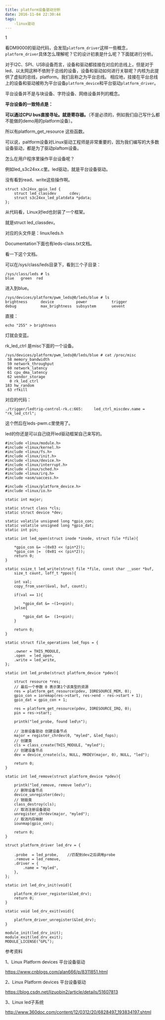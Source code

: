 ```yaml
---
title: platform设备驱动分析
date: 2016-11-04 22:30:44
tags:
	-linux驱动
---
```

1

看DM9000的驱动代码，会发现`platform_driver`这样一些概念，`platform_driver`具体怎么理解呢？它的设计初衷是什么呢？下面就进行分析。

对于I2C、SPI、USB设备而言，设备和驱动都挂接在对应的总线上，但是对于led、以太网这种不依附于总线的设备，设备和驱动如何进行关联呢？内核为此提供了虚拟的总线，platform。我们且称之为平台总线。
相应地，挂接在平台总线上的设备和驱动被称为平台设备`platform_device`和平台驱动`platform_driver`。

平台设备并不是与块设备、字符设备、网络设备并列的概念。

**平台设备的一致特点是：**

**可以通过CPU bus直接寻址。就是寄存器。**（不是必须的，例如我们自己写什么都不能做的demo用的platform设备）。

所以有platform_get_resource 这些函数。



可以说，paltform设备对Linux驱动工程师是非常重要的，因为我们编写的大多数设备驱动，都是为了驱动plaftom设备。



怎么在用户程序里操作平台设备呢？

例如led_s3c24xx.c里。led驱动，就是平台设备驱动。

没有看到read、write这些操作啊。



```
struct s3c24xx_gpio_led {
	struct led_classdev		 cdev;
	struct s3c24xx_led_platdata	*pdata;
};
```

从代码看，Linux对led也封装了一个框架。

就是struct led_classdev。

对应的头文件是：linux/leds.h

Documentation下面也有leds-class.txt文档。

看一下这个文档。

可以在/sys/class/leds目录下，看到三个子目录：

```
/sys/class/leds # ls  
blue   green  red     
```

进入到blue。

```
/sys/devices/platform/pwm_leds@0/leds/blue # ls           
brightness      device          power           trigger   
debug           max_brightness  subsystem       uevent    
```

直接：

```
echo "255" > brightness
```

灯就会变蓝。

rk_led_ctrl 是misc下面的一个设备。

```
/sys/devices/platform/pwm_leds@0/leds/blue # cat /proc/misc   
 58 memory_bandwidth                                          
 59 network_throughput                                        
 60 network_latency                                           
 61 cpu_dma_latency                                           
 62 vendor_storage                                            
  0 rk_led_ctrl                                               
183 hw_random                                                 
 63 rfkill                                                    
```

对应的代码：

```
./trigger/ledtrig-control-rk.c:665:     led_ctrl_miscdev.name = "rk_led_ctrl";
```

这个然后在leds-pwm.c里使用了。



led的你还是可以自己绕开led驱动框架自己来写的。

```
#include <linux/module.h>
#include <linux/kernel.h>
#include <linux/fs.h>
#include <linux/init.h>
#include <linux/device.h>
#include <linux/interrupt.h>
#include <linux/sched.h> 
#include <linux/irq.h>
#include <asm/uaccess.h>
 
#include <linux/platform_device.h>
#include <linux/io.h>
 
static int major;
 
static struct class *cls;
static struct device *dev;
 
static volatile unsigned long *gpio_con;
static volatile unsigned long *gpio_dat;
static int pin;
 
static int led_open(struct inode *inode, struct file *file){
 
	*gpio_con &= ~(0x03 << (pin*2));
	*gpio_con |=  (0x01 << (pin*2));
	return 0;
}
 
static ssize_t led_write(struct file *file, const char __user *buf,
	size_t count, loff_t *ppos){
 
	int val;
	copy_from_user(&val, buf, count);
 
	if(val == 1){
		
		*gpio_dat &= ~(1<<pin);
	}else{
	
		*gpio_dat &=  (1<<pin);
	}
 
	return 0;
}
 
static struct file_operations led_fops = {
 
	.owner = THIS_MODULE,
	.open  = led_open,
	.write = led_write,
};
 
static int led_probe(struct platform_device *pdev){
 
	struct resource *res;
	// 最后一个参数 0 表示第1个该类型的资源
	res = platform_get_resource(pdev, IORESOURCE_MEM, 0);
	gpio_con = ioremap(res->start, res->end - res->start + 1);
	gpio_dat = gpio_con + 1;
 
	res = platform_get_resource(pdev, IORESOURCE_IRQ, 0);
	pin = res->start;
 
	printk("led_probe, found led\n");
 
	// 注册设备驱动 创建设备节点
	major = register_chrdev(0, "myled", &led_fops);
	// 创建类
	cls = class_create(THIS_MODULE, "myled");
	// 创建设备节点
	dev = device_create(cls, NULL, MKDEV(major, 0), NULL, "led");
 
	return 0;
}
 
static int led_remove(struct platform_device *pdev){
 
	printk("led_remove, remove led\n");	
	// 删除设备节点
	device_unregister(dev);
	// 销毁类
	class_destroy(cls);
	// 取消注册设备驱动
	unregister_chrdev(major, "myled");
	// 取消内存映射
	iounmap(gpio_con);
 
	return 0;
}
 
struct platform_driver led_drv = {
 
	.probe 	= led_probe,	//匹配到dev之后调用probe
	.remove = led_remove,
	.driver = {
		.name = "myled",
	},
};
 
static int led_drv_init(void){
 
	platform_driver_register(&led_drv);
	return 0;
}
 
static void led_drv_exit(void){
	
	platform_driver_unregister(&led_drv);
}
 
module_init(led_drv_init);
module_exit(led_drv_exit);
MODULE_LICENSE("GPL");
```



参考资料

1、Linux Platform devices 平台设备驱动

https://www.cnblogs.com/alan666/p/8311851.html

2、Linux Platform devices 平台设备驱动

https://blog.csdn.net/lizuobin2/article/details/51607813

3、Linux led子系统

http://www.360doc.com/content/12/0312/20/6828497_193834197.shtml
